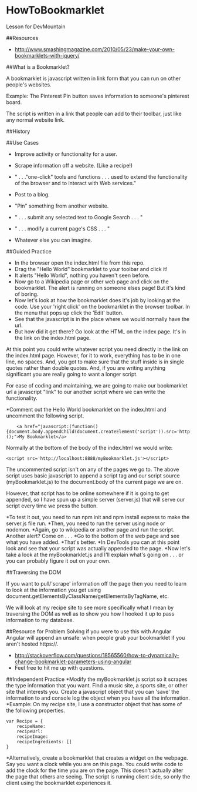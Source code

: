 HowToBookmarklet
================

Lesson for DevMountain

##Resources

* http://www.smashingmagazine.com/2010/05/23/make-your-own-bookmarklets-with-jquery/



##What is a Bookmarklet?

A bookmarklet is javascript written in link form that you can run on other people's websites.

Example: The Pinterest Pin button saves information to someone's pinterest board.

The script is written in a link that people can add to their toolbar, just like any normal website link.

##History




##Use Cases

* Improve activity or functionality for a user.

* Scrape information off a website. (Like a recipe!)

* " . . ."one-click" tools and functions . . . used to extend the functionality of the browser and to interact with Web services."

* Post to a blog.

* "Pin" something from another website.

* " . . . submit any selected text to Google Search . . . "

* " . . . modify a current page's CSS . . . "

* Whatever else you can imagine.


##Guided Practice


* In the browser open the index.html file from this repo.
* Drag the "Hello World" bookmarklet to your toolbar and click it!
* It alerts "Hello World", nothing you haven't seen before.
* Now go to a Wikipedia page or other web page and click on the bookmarklet.  The alert is running on someone elses page! But it's kind of boring.
* Now let's look at how the bookmarklet does it's job by looking at the code. Use your 'right click' on the bookmarklet in the browser toolbar. In the menu that pops up click the 'Edit' button.
* See that the javascript is in the place where we would normally have the url.
* But how did it get there?  Go look at the HTML on the index page.  It's in the link on the index.html page.


At this point you could write whatever script you need directly in the link on the index.html page.  However, for it to work, everything has to be in one line, no spaces.  And, you got to make sure that the stuff inside is in single quotes rather than double quotes.  And, if you are writing anything significant you are really going to want a longer script.

For ease of coding and maintaining, we are going to make our bookmarklet url a javascript "link" to our another script where we can write the functionality.

*Comment out the Hello World bookmarklet on the index.html and uncomment the following script.

```
	<a href="javascript:(function(){document.body.appendChild(document.createElement('script')).src='http://localhost:8888/myBookmarklet.js';})();">My Bookmarklet</a>

```

Normally at the bottom of the body of the index.html we would write:

```
<script src='http://localhost:8888/myBookmarklet.js'></script>

```

The uncommented script isn't on any of the pages we go to.  The above script uses basic javascript to append a script tag and our script source (myBookmarklet.js) to the document.body of the current page we are on.  

However, that script has to be online somewhere if it is going to get appended, so I have spun up a simple server (server.js) that will serve our script every time we press the button.

*To test it out, you need to run npm init and npm install express to make the server.js file run.
*Then, you need to run the server using node or nodemon.
*Again, go to wikipedia or another page and run the script.  Another alert?  Come on . . . 
*Go to the bottom of the web page and see what you have added.
*That's better.
*In DevTools you can at this point look and see that your script was actually appended to the page.
*Now let's take a look at the myBookmarklet.js and I'll explain what's going on . . . or you can probably figure it out on your own.



##Traversing the DOM

If you want to pull/'scrape' information off the page then you need to learn to look at the information you get using document.getElementsByClassName/getElementsByTagName, etc.

We will look at my recipe site to see more specifically what I mean by traversing the DOM as well as to show you how I hooked it up to pass information to my database.


##Resource for Problem Solving if you were to use this with Angular
Angular will append an unsafe: when people grab your bookmarklet if you aren't hosted https://.

* http://stackoverflow.com/questions/18565560/how-to-dynamically-change-bookmarklet-parameters-using-angular
* Feel free to hit me up with questions.

##Independent Practice
*Modify the myBookmarklet.js script so it scrapes the type information that you want.  Find a music site, a sports site, or other site that interests you.  Create a javascript object that you can 'save' the information to and console log the object when you have all the information.
*Example: On my recipe site, I use a constructor object that has some of the following properties.

```
var Recipe = {
	recipeName:
	recipeUrl:
	recipeImage:
	recipeIngredients: []
}

```

*Alternatively, create a bookmarklet that creates a widget on the webpage.  Say you want a clock while you are on this page.  You could write code to add the clock for the time you are on the page.  This doesn't actually alter the page that others are seeing. The script is running client side, so only the client using the bookmarklet experiences it.
